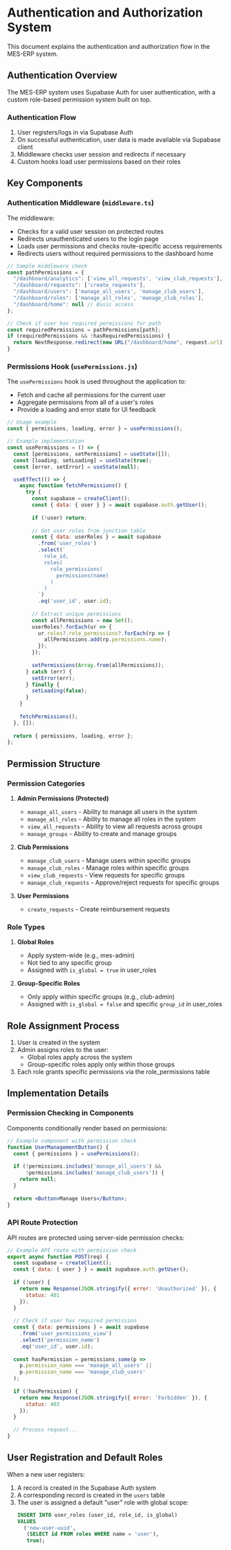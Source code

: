 # Authentication and Authorization System

This document explains the authentication and authorization flow in the MES-ERP system.

## Authentication Overview

The MES-ERP system uses Supabase Auth for user authentication, with a custom role-based permission system built on top.

### Authentication Flow

1. User registers/logs in via Supabase Auth
2. On successful authentication, user data is made available via Supabase client
3. Middleware checks user session and redirects if necessary
4. Custom hooks load user permissions based on their roles

## Key Components

### Authentication Middleware (`middleware.ts`)

The middleware:
- Checks for a valid user session on protected routes
- Redirects unauthenticated users to the login page
- Loads user permissions and checks route-specific access requirements
- Redirects users without required permissions to the dashboard home

```javascript
// Sample middleware check
const pathPermissions = {
  "/dashboard/analytics": ['view_all_requests', 'view_club_requests'],
  "/dashboard/requests": ['create_requests'],
  "/dashboard/users": ['manage_all_users', 'manage_club_users'],
  "/dashboard/roles": ['manage_all_roles', 'manage_club_roles'],
  "/dashboard/home": null // Basic access
};

// Check if user has required permissions for path
const requiredPermissions = pathPermissions[path];
if (requiredPermissions && !hasRequiredPermissions) {
  return NextResponse.redirect(new URL("/dashboard/home", request.url));
}
```

### Permissions Hook (`usePermissions.js`)

The `usePermissions` hook is used throughout the application to:
- Fetch and cache all permissions for the current user
- Aggregate permissions from all of a user's roles
- Provide a loading and error state for UI feedback

```javascript
// Usage example
const { permissions, loading, error } = usePermissions();

// Example implementation
const usePermissions = () => {
  const [permissions, setPermissions] = useState([]);
  const [loading, setLoading] = useState(true);
  const [error, setError] = useState(null);

  useEffect(() => {
    async function fetchPermissions() {
      try {
        const supabase = createClient();
        const { data: { user } } = await supabase.auth.getUser();
        
        if (!user) return;
        
        // Get user roles from junction table
        const { data: userRoles } = await supabase
          .from('user_roles')
          .select(`
            role_id,
            roles(
              role_permissions(
                permissions(name)
              )
            )
          `)
          .eq('user_id', user.id);
        
        // Extract unique permissions
        const allPermissions = new Set();
        userRoles?.forEach(ur => {
          ur.roles?.role_permissions?.forEach(rp => {
            allPermissions.add(rp.permissions.name);
          });
        });
        
        setPermissions(Array.from(allPermissions));
      } catch (err) {
        setError(err);
      } finally {
        setLoading(false);
      }
    }
    
    fetchPermissions();
  }, []);
  
  return { permissions, loading, error };
};
```

## Permission Structure

### Permission Categories

1. **Admin Permissions (Protected)**
   - `manage_all_users` - Ability to manage all users in the system
   - `manage_all_roles` - Ability to manage all roles in the system
   - `view_all_requests` - Ability to view all requests across groups
   - `manage_groups` - Ability to create and manage groups

2. **Club Permissions**
   - `manage_club_users` - Manage users within specific groups
   - `manage_club_roles` - Manage roles within specific groups
   - `view_club_requests` - View requests for specific groups
   - `manage_club_requests` - Approve/reject requests for specific groups

3. **User Permissions**
   - `create_requests` - Create reimbursement requests

### Role Types

1. **Global Roles**
   - Apply system-wide (e.g., mes-admin)
   - Not tied to any specific group
   - Assigned with `is_global = true` in user_roles

2. **Group-Specific Roles**
   - Only apply within specific groups (e.g., club-admin)
   - Assigned with `is_global = false` and specific `group_id` in user_roles

## Role Assignment Process

1. User is created in the system
2. Admin assigns roles to the user:
   - Global roles apply across the system
   - Group-specific roles apply only within those groups
3. Each role grants specific permissions via the role_permissions table

## Implementation Details

### Permission Checking in Components

Components conditionally render based on permissions:

```jsx
// Example component with permission check
function UserManagementButton() {
  const { permissions } = usePermissions();
  
  if (!permissions.includes('manage_all_users') && 
      !permissions.includes('manage_club_users')) {
    return null;
  }
  
  return <Button>Manage Users</Button>;
}
```

### API Route Protection

API routes are protected using server-side permission checks:

```javascript
// Example API route with permission check
export async function POST(req) {
  const supabase = createClient();
  const { data: { user } } = await supabase.auth.getUser();
  
  if (!user) {
    return new Response(JSON.stringify({ error: 'Unauthorized' }), { 
      status: 401 
    });
  }
  
  // Check if user has required permission
  const { data: permissions } = await supabase
    .from('user_permissions_view')
    .select('permission_name')
    .eq('user_id', user.id);
    
  const hasPermission = permissions.some(p => 
    p.permission_name === 'manage_all_users' || 
    p.permission_name === 'manage_club_users'
  );
  
  if (!hasPermission) {
    return new Response(JSON.stringify({ error: 'Forbidden' }), { 
      status: 403 
    });
  }
  
  // Process request...
}
```

## User Registration and Default Roles

When a new user registers:

1. A record is created in the Supabase Auth system
2. A corresponding record is created in the `users` table
3. The user is assigned a default "user" role with global scope:
   ```sql
   INSERT INTO user_roles (user_id, role_id, is_global)
   VALUES 
     ('new-user-uuid', 
      (SELECT id FROM roles WHERE name = 'user'), 
      true);
   ```
